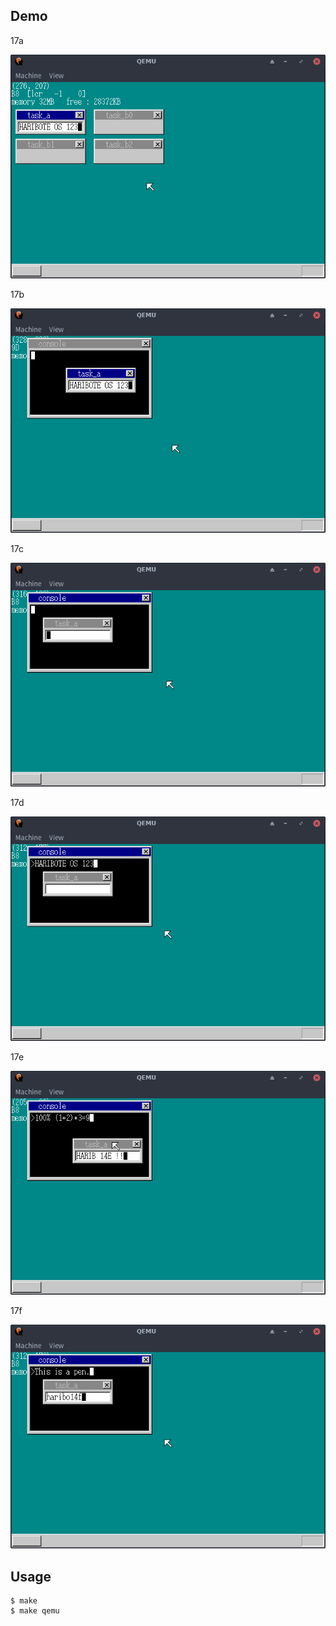 ## Demo

17a

![template](https://github.com/watermelon892/OSPractice/blob/master/17_Console/pic/17a.png)

17b

![template](https://github.com/watermelon892/OSPractice/blob/master/17_Console/pic/17b.png)

17c

![template](https://github.com/watermelon892/OSPractice/blob/master/17_Console/pic/17c.png)

17d

![template](https://github.com/watermelon892/OSPractice/blob/master/17_Console/pic/17d.png)

17e

![template](https://github.com/watermelon892/OSPractice/blob/master/17_Console/pic/17e.png)

17f

![template](https://github.com/watermelon892/OSPractice/blob/master/17_Console/pic/17f.png)

## Usage

```
$ make
$ make qemu
```
